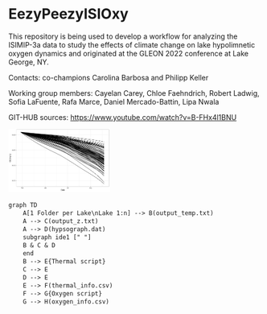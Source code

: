 # EezyPeezyISIOxy

This repository is being used to develop a workflow for analyzing the ISIMIP-3a data to study the effects of climate change on lake hypolimnetic oxygen dynamics and originated at the GLEON 2022 conference at Lake George, NY.

Contacts: co-champions Carolina Barbosa and Philipp Keller

Working group members: Cayelan Carey, Chloe Faehndrich, Robert Ladwig, Sofia LaFuente, Rafa Marce, Daniel Mercado-Battin, Lipa Nwala

GIT-HUB sources:
https://www.youtube.com/watch?v=B-FHx4l1BNU 

<a href="url"><img src="OxygenTest.png" width=40% height=40% ></a>

```mermaid
graph TD
    A[1 Folder per Lake\nLake 1:n] --> B(output_temp.txt)
    A --> C(output_z.txt)
    A --> D(hypsograph.dat)
    subgraph ide1 [" "]
    B & C & D
    end
    B --> E{Thermal script}
    C --> E
    D --> E
    E --> F(thermal_info.csv)
    F --> G{Oxygen script}
    G --> H(oxygen_info.csv)

```
